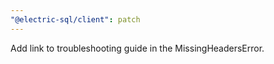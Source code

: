 ```yaml
---
"@electric-sql/client": patch
---
```


Add link to troubleshooting guide in the MissingHeadersError.
